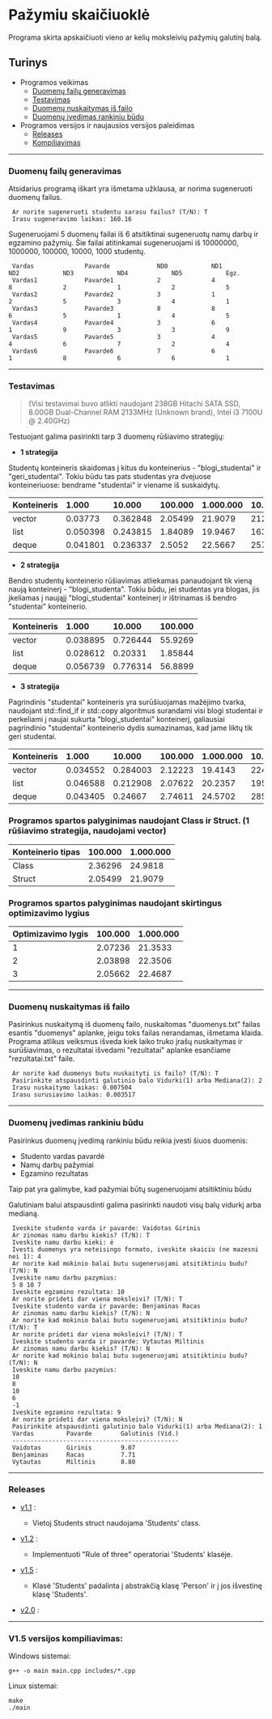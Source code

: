 # Pažymiu skaičiuoklė
Programa skirta apskaičiuoti vieno ar kelių moksleivių pažymių galutinį balą.

## Turinys
* Programos veikimas
     * [Duomenų failų generavimas](#duomenų-failų-generavimas)
     * [Testavimas](#testavimas)
     * [Duomenų nuskaitymas iš failo](#duomenų-nuskaitymas-iš-failo)
     * [Duomenų įvedimas rankiniu būdu](#duomenų-įvedimas-rankiniu-būdu)
* Programos versijos ir naujausios versijos paleidimas
     * [Releases](#releases)
     * [Kompiliavimas](#v15-versijos-kompiliavimas)

---

### Duomenų failų generavimas
Atsidarius programą iškart yra išmetama užklausa, ar norima sugeneruoti duomenų failus.

     Ar norite sugeneruoti studentu sarasu failus? (T/N): T
     Irasu sugeneravimo laikas: 160.16
     
Sugeneruojami 5 duomenų failai iš 6 atsitiktinai sugeneruotų namų darbų ir egzamino pažymių. Šie failai atitinkamai sugeneruojami iš 10000000, 1000000, 100000, 10000, 1000 studentų.

     Vardas              Pavarde             ND0            ND1            ND2            ND3            ND4            ND5            Egz.           
     Vardas1             Pavarde1            2              4              8              2              1              2              5              
     Vardas2             Pavarde2            3              1              2              5              3              4              1              
     Vardas3             Pavarde3            8              8              6              5              1              4              5              
     Vardas4             Pavarde4            3              6              1              9              3              3              9              
     Vardas5             Pavarde5            3              4              4              6              7              2              4              
     Vardas6             Pavarde6            7              6              1              8              6              6              1      

---

### Testavimas
 > (Visi testavimai buvo atlikti naudojant 238GB Hitachi SATA SSD, 8.00GB Dual-Channel RAM 2133MHz (Unknown brand), Intel i3 7100U @ 2.40GHz)

Testuojant galima pasirinkti tarp 3 duomenų rūšiavimo strategijų:

* **1 strategija**

Studentų konteineris skaidomas į kitus du konteinerius - "blogi_studentai" ir "geri_studentai". Tokiu būdu tas pats studentas yra dvejuose konteineriuose: bendrame "studentai" ir viename iš suskaidytų.

| Konteineris                    | 1.000     | 10.000   | 100.000 | 1.000.000 | 10.000.000 |
| :----------------------------- | :-------- | :------  | :------ | :-------- | :--------- |
| vector                         | 0.03773   | 0.362848 | 2.05499 | 21.9079   | 212.784    |
| list                           | 0.050398  | 0.243815 | 1.84089 | 19.9467   | 163.67     |
| deque                          | 0.041801  | 0.236337 | 2.5052  | 22.5667   | 257.109    |

* **2 strategija**

Bendro studentų konteinerio rūšiavimas atliekamas panaudojant tik vieną naują konteinerį - "blogi_studenta". Tokiu būdu, jei studentas yra blogas, jis  įkeliamas į naująjį "blogi_studentai" konteinerį ir ištrinamas iš bendro "studentai" konteinerio.

| Konteineris                    | 1.000     | 10.000   | 100.000 |
| :----------------------------- | :-------- | :------  | :------ |
| vector                         | 0.038895  | 0.726444 | 55.9269 |
| list                           | 0.028612  | 0.20331  | 1.85844 |
| deque                          | 0.056739  | 0.776314 | 56.8899 |

* **3 strategija**

Pagrindinis "studentai" konteineris yra surūšiuojamas mažėjimo tvarka, naudojant std::find_if ir std::copy algoritmus surandami visi blogi studentai ir perkeliami į naujai sukurta "blogi_studentai" konteinerį, galiausiai pagrindinio "studentai" konteinerio dydis sumazinamas, kad jame liktų tik geri studentai.

| Konteineris                    | 1.000     | 10.000   | 100.000 | 1.000.000 | 10.000.000 |
| :----------------------------- | :-------- | :------  | :------ | :-------- | :--------- |
| vector                         | 0.034552  | 0.284003 | 2.12223 | 19.4143   | 224.023    |
| list                           | 0.046588  | 0.212908 | 2.07622 | 20.2357   | 195.663    |
| deque                          | 0.043405  | 0.24667  | 2.74611 | 24.5702   | 285.267    |

### Programos spartos palyginimas naudojant Class ir Struct. (1 rūšiavimo strategija, naudojami vector)

| Konteinerio tipas              | 100.000 | 1.000.000 |
| :----------------------------- | :------ | :-------- |
| Class                          | 2.36296 | 24.9818   |
| Struct                         | 2.05499 | 21.9079   |

### Programos spartos palyginimas naudojant skirtingus optimizavimo lygius

| Optimizavimo lygis             | 100.000 | 1.000.000 |
| :----------------------------- | :------ | :-------- |
| 1                              | 2.07236 | 21.3533   |
| 2                              | 2.03898 | 22.3506   |
| 3                              | 2.05662 | 22.4687   |

---

### Duomenų nuskaitymas iš failo
Pasirinkus nuskaitymą iš duomenų failo, nuskaitomas "duomenys.txt" failas esantis "duomenys" aplanke, jeigu toks failas nerandamas, išmetama klaida. Programa atlikus veiksmus išveda kiek laiko truko įrašų nuskaitymas ir surūšiavimas, o rezultatai išvedami "rezultatai" aplanke esančiame "rezultatai.txt" faile.

     Ar norite kad duomenys butu nuskaityti is failo? (T/N): T
     Pasirinkite atspausdinti galutinio balo Vidurki(1) arba Mediana(2): 2
     Irasu nuskaitymo laikas: 0.007504
     Irasu surusiavimo laikas: 0.003517

---

### Duomenų įvedimas rankiniu būdu
Pasirinkus duomenų įvedimą rankiniu būdu reikia įvesti šiuos duomenis:
* Studento vardas pavardė
* Namų darbų pažymiai
* Egzamino rezultatas

Taip pat yra galimybe, kad pažymiai būtų sugeneruojami atsitiktiniu būdu

Galutiniam balui atspausdinti galima pasirinkti naudoti visų balų vidurkį arba medianą.

     Iveskite studento varda ir pavarde: Vaidotas Girinis
     Ar zinomas namu darbu kiekis? (T/N): T
     Iveskite namu darbu kieki: ė
     Ivesti duomenys yra neteisingo formato, iveskite skaiciu (ne mazesni nei 1): 4
     Ar norite kad mokinio balai butu sugeneruojami atsitiktiniu budu? (T/N): N
     Iveskite namu darbu pazymius:
     5 8 10 7
     Iveskite egzamino rezultata: 10
     Ar norite prideti dar viena moksleivi? (T/N): T
     Iveskite studento varda ir pavarde: Benjaminas Racas
     Ar zinomas namu darbu kiekis? (T/N): N
     Ar norite kad mokinio balai butu sugeneruojami atsitiktiniu budu? (T/N): T
     Ar norite prideti dar viena moksleivi? (T/N): T
     Iveskite studento varda ir pavarde: Vytautas Miltinis
     Ar zinomas namu darbu kiekis? (T/N): N
     Ar norite kad mokinio balai butu sugeneruojami atsitiktiniu budu? (T/N): N
     Iveskite namu darbu pazymius:
     10
     8
     10
     6
     -1
     Iveskite egzamino rezultata: 9
     Ar norite prideti dar viena moksleivi? (T/N): N
     Pasirinkite atspausdinti galutinio balo Vidurki(1) arba Mediana(2): 1
     Vardas         Pavarde        Galutinis (Vid.)
     ----------------------------------------------
     Vaidotas       Girinis        9.07
     Benjaminas     Racas          7.71
     Vytautas       Miltinis       8.80

---

### Releases

* [v1.1](https://github.com/Benjaminas1/Pazymiu-skaiciuokle-VU-2/releases/tag/v1.1) : 
     * Vietoj Students struct naudojama 'Students' class.

* [v1.2](https://github.com/Benjaminas1/Pazymiu-skaiciuokle-VU-2/releases/tag/v1.2) :
     * Implementuoti "Rule of three" operatoriai 'Students' klasėje.

* [v1.5](https://github.com/Benjaminas1/Pazymiu-skaiciuokle-VU-2/releases/tag/v1.5) :
     * Klasė 'Students' padalinta į abstrakčią klasę 'Person' ir į jos išvestinę klasę 'Students'.

* [v2.0](https://github.com/Benjaminas1/Pazymiu-skaiciuokle-VU-2/releases/tag/v2.0) :

---

### V1.5 versijos kompiliavimas:
Windows sistemai:

    g++ -o main main.cpp includes/*.cpp
      
Linux sistemai:

    make
    ./main
    
